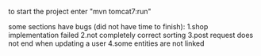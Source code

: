 to start the project enter "mvn tomcat7:run"

some sections have bugs (did not have time to finish):
1.shop implementation failed
2.not completely correct sorting
3.post request does not end when updating a user
4.some entities are not linked
